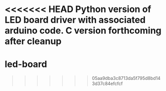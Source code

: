 <<<<<<< HEAD
Python version of LED board driver with associated arduino code. C version forthcoming after cleanup
=======
led-board
=========
>>>>>>> 05aa9dba3c8713da5f795d8bd143d37c84efcfcf
